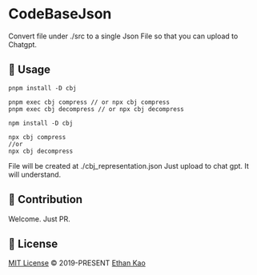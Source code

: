 
# CodeBaseJson

Convert file under ./src to a single Json File so that you can upload to Chatgpt.

## 📄 Usage
```
pnpm install -D cbj

pnpm exec cbj compress // or npx cbj compress 
pnpm exec cbj decompress // or npx cbj decompress 
```

```
npm install -D cbj

npx cbj compress 
//or 
npx cbj decompress 
```

File will be created at ./cbj_representation.json
Just upload to chat gpt. It will understand.

## 🧱 Contribution

Welcome. Just PR.

## 📄 License

[MIT License](https://github.com/ethansnow2012/CodeBaseJson/blob/main/LICENSE) © 2019-PRESENT [Ethan Kao](https://github.com/ethansnow2012)